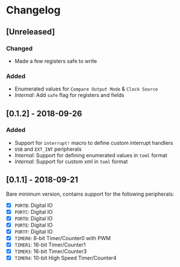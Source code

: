 # Changelog

## [Unreleased]
### Changed
- Made a few registers safe to write

### Added
- Enumerated values for `Compare Output Mode` & `Clock Source`
- *Internal*: Add `safe` flag for registers and fields

## [0.1.2] - 2018-09-26
### Added
- Support for `interrupt!` macro to define custom interrupt handlers
- `USB` and `EXT_INT` peripherals
- *Internal*: Support for defining enumerated values in `toml` format
- *Internal*: Support for custom xml in `toml` format


## [0.1.1] - 2018-09-21
Bare minimum version, contains support for the following peripherals:

- [x] `PORTB`: Digital IO
- [x] `PORTC`: Digital IO
- [x] `PORTD`: Digital IO
- [x] `PORTE`: Digital IO
- [x] `PORTF`: Digital IO
- [x] `TIMER0`: 8-bit Timer/Counter0 with PWM
- [x] `TIMER1`: 16-bit Timer/Counter1
- [x] `TIMER3`: 16-bit Timer/Counter3
- [x] `TIMER4`: 10-bit High Speed Timer/Counter4
